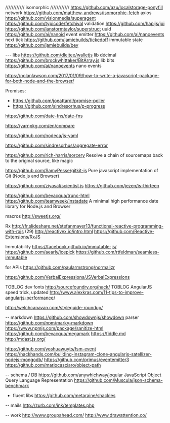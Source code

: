 

//////////// isomorphic ////////////
https://github.com/azu/localstorage-ponyfill
network          https://github.com/matthew-andrews/isomorphic-fetch
                 axios
                 https://github.com/visionmedia/superagent
                 https://github.com/typicode/fetchival
validation       https://github.com/hapijs/joi
                 https://github.com/ianstormtaylor/superstruct
uuid             https://github.com/ai/nanoid
event emitter    https://github.com/ai/nanoevents
next tick        https://github.com/jamiebuilds/tickedoff
immutable state  https://github.com/jamiebuilds/bey

--- libs
https://github.com/dleitee/walletjs lib décimal
https://github.com/brockwhittaker/BitArray.js lib bits
https://github.com/ai/nanoevents  nano events


https://nolanlawson.com/2017/01/09/how-to-write-a-javascript-package-for-both-node-and-the-browser/


Promises:
- https://github.com/joeattardi/promise-poller
- https://github.com/sindresorhus/p-progress


https://github.com/date-fns/date-fns


https://yarnpkg.com/en/compare

https://github.com/nodeca/js-yaml

https://github.com/sindresorhus/aggregate-error

https://github.com/rich-harris/sorcery  Resolve a chain of sourcemaps back to the original source, like magic

https://github.com/SamyPesse/gitkit-js Pure javascript implementation of Git (Node.js and Browser)

https://github.com/ziyasal/scientist.js
https://github.com/jezen/is-thirteen

https://github.com/bevacqua/trunc-html
https://github.com/teamweek/instadate A minimal high performance date library for Node.js and Browser 

macros    http://sweetjs.org/

Rx
http://fr.slideshare.net/stefanmayer13/functional-reactive-programming-with-rxjs (29)
http://reactivex.io/intro.html
https://github.com/Reactive-Extensions/RxJS

Immutability
https://facebook.github.io/immutable-js/
https://github.com/aearly/icepick
https://github.com/rtfeldman/seamless-immutable

for APIs
https://github.com/paularmstrong/normalizr

https://github.com/VerbalExpressions/JSVerbalExpressions

TOBLOG dev fonts http://sourcefoundry.org/hack/
TOBLOG AngularJS speed trick, updated http://www.alexkras.com/11-tips-to-improve-angularjs-performance/

http://welchcanavan.com/styleguide-roundup/

-- markdown
https://github.com/showdownjs/showdown parser
https://github.com/npm/marky-markdown
https://www.npmjs.com/package/sanitize-html
https://github.com/bevacqua/megamark
https://fiddle.md
http://mdast.js.org/

https://github.com/yoshuawuyts/fsm-event
https://hackhands.com/building-instagram-clone-angularjs-satellizer-nodejs-mongodb/
https://github.com/primus/eventemitter3
https://github.com/mariocasciaro/object-path

-- schema / DB
https://github.com/anywhichway/joqular JavaScript Object Query Language Representation
https://github.com/Muscula/json-schema-benchmark


- fluent libs
https://github.com/metaraine/shackles


-- mails
http://zurb.com/ink/templates.php


-- work
http://www.groupahead.com/
http://www.drawattention.co/
